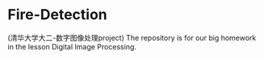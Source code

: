 # Fire-Detection
(清华大学大二-数字图像处理project) The repository is for our big homework in the lesson Digital Image Processing.
